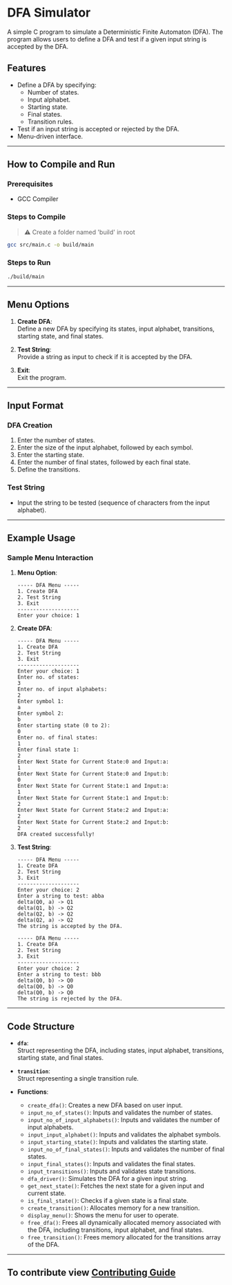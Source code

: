 # DFA Simulator

A simple C program to simulate a Deterministic Finite Automaton (DFA). The program allows users to define a DFA and test if a given input string is accepted by the DFA.

## Features
- Define a DFA by specifying:
  - Number of states.
  - Input alphabet.
  - Starting state.
  - Final states.
  - Transition rules.
- Test if an input string is accepted or rejected by the DFA.
- Menu-driven interface.

---

## How to Compile and Run

### Prerequisites
- GCC Compiler

### Steps to Compile
> ⚠️ Create a folder named 'build' in root

```bash
gcc src/main.c -o build/main
```

### Steps to Run
```bash
./build/main
```

---

## Menu Options

1. **Create DFA**:  
   Define a new DFA by specifying its states, input alphabet, transitions, starting state, and final states.

2. **Test String**:  
   Provide a string as input to check if it is accepted by the DFA.

3. **Exit**:  
   Exit the program.

---

## Input Format

### DFA Creation
1. Enter the number of states.
2. Enter the size of the input alphabet, followed by each symbol.
3. Enter the starting state.
4. Enter the number of final states, followed by each final state.
5. Define the transitions.

### Test String
- Input the string to be tested (sequence of characters from the input alphabet).

---

## Example Usage

### Sample Menu Interaction
1. **Menu Option**:  
   ```
   ----- DFA Menu -----
   1. Create DFA
   2. Test String
   3. Exit
   --------------------
   Enter your choice: 1
   ```

2. **Create DFA**:  
   ```
   ----- DFA Menu -----
   1. Create DFA
   2. Test String
   3. Exit
   --------------------
   Enter your choice: 1
   Enter no. of states:
   3
   Enter no. of input alphabets:
   2
   Enter symbol 1:
   a
   Enter symbol 2:
   b
   Enter starting state (0 to 2):
   0
   Enter no. of final states:
   1
   Enter final state 1:
   2
   Enter Next State for Current State:0 and Input:a:
   1
   Enter Next State for Current State:0 and Input:b:
   0
   Enter Next State for Current State:1 and Input:a:
   1
   Enter Next State for Current State:1 and Input:b:
   2
   Enter Next State for Current State:2 and Input:a:
   2
   Enter Next State for Current State:2 and Input:b:
   2
   DFA created successfully!
   ```

3. **Test String**:  
   ```
   ----- DFA Menu -----
   1. Create DFA
   2. Test String
   3. Exit
   --------------------
   Enter your choice: 2
   Enter a string to test: abba
   delta(Q0, a) -> Q1
   delta(Q1, b) -> Q2
   delta(Q2, b) -> Q2
   delta(Q2, a) -> Q2
   The string is accepted by the DFA.

   ----- DFA Menu -----
   1. Create DFA
   2. Test String
   3. Exit
   --------------------
   Enter your choice: 2
   Enter a string to test: bbb
   delta(Q0, b) -> Q0
   delta(Q0, b) -> Q0
   delta(Q0, b) -> Q0
   The string is rejected by the DFA.
   ```

---

## Code Structure

- **`dfa`**:  
  Struct representing the DFA, including states, input alphabet, transitions, starting state, and final states.

- **`transition`**:  
  Struct representing a single transition rule.

- **Functions**:  
  - `create_dfa()`: Creates a new DFA based on user input.  
  - `input_no_of_states()`: Inputs and validates the number of states.  
  - `input_no_of_input_alphabets()`: Inputs and validates the number of input alphabets.  
  - `input_input_alphabet()`: Inputs and validates the alphabet symbols.  
  - `input_starting_state()`: Inputs and validates the starting state.  
  - `input_no_of_final_states()`: Inputs and validates the number of final states.  
  - `input_final_states()`: Inputs and validates the final states.  
  - `input_transitions()`: Inputs and validates state transitions.  
  - `dfa_driver()`: Simulates the DFA for a given input string.  
  - `get_next_state()`: Fetches the next state for a given input and current state.  
  - `is_final_state()`: Checks if a given state is a final state.  
  - `create_transition()`: Allocates memory for a new transition.  
  - `display_menu()`: Shows the menu for user to operate.  
  - `free_dfa()`: Frees all dynamically allocated memory associated with the DFA, including transitions, input alphabet, and final states.  
  - `free_transition()`: Frees memory allocated for the transitions array of the DFA.  
---
## To contribute view [Contributing Guide](Contributing.md)